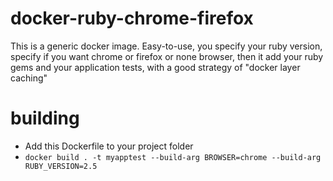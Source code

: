 # docker-ruby-chrome-firefox
This is a generic docker image. Easy-to-use, you specify your ruby version, specify if you want chrome or firefox or none browser, then it add your ruby gems and your application tests, with a good strategy of "docker layer caching"

# building
- Add this Dockerfile to your project folder
- `docker build . -t myapptest --build-arg BROWSER=chrome --build-arg RUBY_VERSION=2.5`